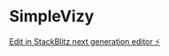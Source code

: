 # SimpleVizy

[Edit in StackBlitz next generation editor ⚡️](https://stackblitz.com/~/github.com/ShawCole/SimpleVizy)